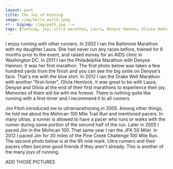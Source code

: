 ```yaml
---
layout: post
title: The Joy of Running
image: /img/hello_world.jpeg
<!-- bigimg: /img/path.jpg -->
tags: [running, joy, ultra marathon, Laura, Denyse Hannon, Olivia Hemloc, Jim Fitch]
---
```


I enjoy running with other runners. In 2002 I ran the Baltimore Marathon with my daughter Laura. She
had never run any races before, trained for 6 months prior to the event, and raised money for an AIDS
clinic in Washington DC. In 2011 I ran the Philadelphia Marathon with Denyse Hannon. It was her first
marathon. The first photo below was taken a few hundred yards from the finish and you can see the big
smile on Denyse's face. That's me with the blue shirt. In 2012 I ran the Drake Well Marathon with another
"first-timer", Olivia Hemlock. It was great to be with Laura, Denyse and Olivia at the end of their
first marathons to experience their joy. Memories of them will be with me forever. There is nothing
quite like running with a first-timer and I recommend it to all runners.

Jim Fitch introduced me to ultramarathoning in 2005. Among other things, he told me about the Mohican
100 Mile Trail Run and mentioned pacers. In many ultras, a runner is allowed to have a pacer who runs
or walks with the runner during some portion of the second half of the run. Later in 2005 I paced Jim
in the Mohican 100. That same year I ran the JFK 50 Miler. In 2012 I paced Jim for 30 miles of the Pine
Creek Challenge 100 Mile Run. The second photo below is at the 95 mile mark. Ultra runners and their
pacers often become good friends if they aren't already. This is another of the many joys of running.

ADD THOSE PICTURES
